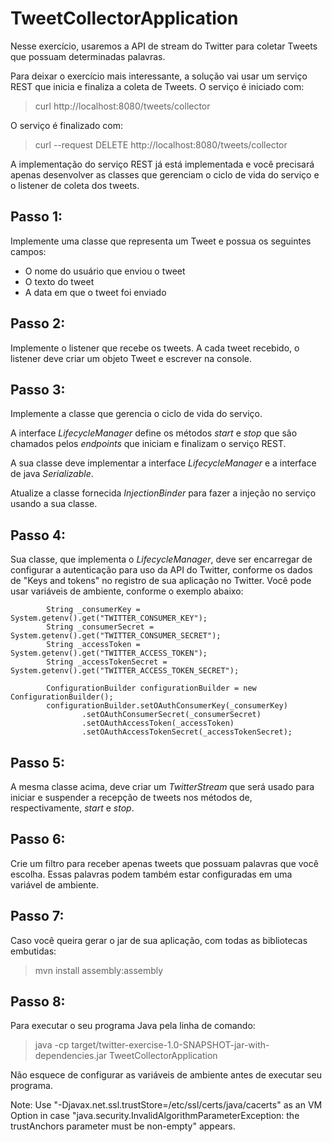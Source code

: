 # TweetCollectorApplication

Nesse exercício, usaremos a API de stream do Twitter para coletar Tweets que possuam determinadas palavras.

Para deixar o exercício mais interessante, a solução vai usar um serviço REST que inicia e finaliza a coleta de Tweets.
O serviço é iniciado com:
> curl http://localhost:8080/tweets/collector

O serviço é finalizado com:
> curl --request DELETE http://localhost:8080/tweets/collector

A implementação do serviço REST já está implementada e você precisará apenas desenvolver as classes que gerenciam o
ciclo de vida do serviço e o listener de coleta dos tweets.

## Passo 1:

Implemente uma classe que representa um Tweet e possua os seguintes campos:

* O nome do usuário que enviou o tweet
* O texto do tweet
* A data em que o tweet foi enviado

## Passo 2:

Implemente o listener que recebe os tweets.
A cada tweet recebido, o listener deve criar um objeto Tweet e escrever na console.

## Passo 3:

Implemente a classe que gerencia o ciclo de vida do serviço.

A interface *LifecycleManager* define os métodos *start* e *stop* que são chamados
pelos *endpoints* que iniciam e finalizam o serviço REST.

A sua classe deve implementar a interface *LifecycleManager* e a interface de java *Serializable*.

Atualize a classe fornecida *InjectionBinder* para fazer a injeção no serviço usando a sua classe.

## Passo 4:

Sua classe, que implementa o *LifecycleManager*, deve ser encarregar de configurar a autenticação para uso da API do Twitter, 
conforme os dados de "Keys and tokens" no registro de sua aplicação no Twitter. Você pode usar variáveis de ambiente, conforme
o exemplo abaixo:

~~~~
        String _consumerKey = System.getenv().get("TWITTER_CONSUMER_KEY");
        String _consumerSecret = System.getenv().get("TWITTER_CONSUMER_SECRET");
        String _accessToken = System.getenv().get("TWITTER_ACCESS_TOKEN");
        String _accessTokenSecret = System.getenv().get("TWITTER_ACCESS_TOKEN_SECRET");

        ConfigurationBuilder configurationBuilder = new ConfigurationBuilder();
        configurationBuilder.setOAuthConsumerKey(_consumerKey)
                .setOAuthConsumerSecret(_consumerSecret)
                .setOAuthAccessToken(_accessToken)
                .setOAuthAccessTokenSecret(_accessTokenSecret);
~~~~ 

## Passo 5: 

A mesma classe acima, deve criar um *TwitterStream* que será usado para iniciar e suspender
a recepção de tweets nos métodos de, respectivamente, *start* e *stop*.

## Passo 6: 

Crie um filtro para receber apenas tweets que possuam palavras que você escolha.
Essas palavras podem também estar configuradas em uma variável de ambiente.

## Passo 7:

Caso você queira gerar o jar de sua aplicação, com todas as bibliotecas embutidas:

> mvn install assembly:assembly

## Passo 8:

Para executar o seu programa Java pela linha de comando:

> java -cp target/twitter-exercise-1.0-SNAPSHOT-jar-with-dependencies.jar TweetCollectorApplication

Não esquece de configurar as variáveis de ambiente antes de executar seu programa.

Note: Use "-Djavax.net.ssl.trustStore=/etc/ssl/certs/java/cacerts" as an VM Option in case "java.security.InvalidAlgorithmParameterException: the trustAnchors parameter must be non-empty" appears.
